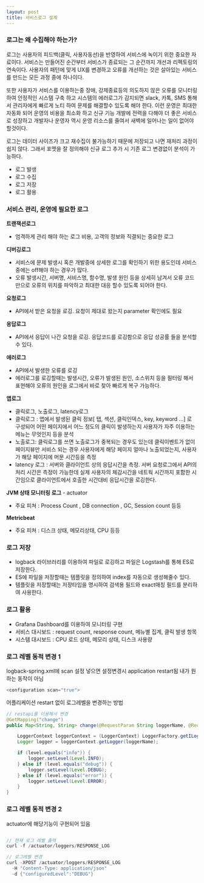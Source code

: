 ```yaml
---
layout: post
title: 서비스로그 설계
---
```

### 로그는 왜 수집해야 하는가?
<p>로그는 사용자의 피드백(클릭, 사용자동선)을 반영하여 서비스에 녹이기 위한 중요한 자료이다. 서비스는 만들어진 순간부터 서비스가 종료되는 그 순간까지 개선과 리펙토링의 연속이다. 사용자의 패턴에 맞게 UX를 변경하고 오류를 개선하는 것은 살아있는 서비스를 만드는 모든 과정 중에 하나이다.</p>
<p>또한 사용자가 서비스를 이용하는중 장애, 강제종료등의 의도하지 않은 오류를 모니터링하여 안정적인 시스템 구축 하고 시스템의 에러로그가 감지되면 slack, 카톡, SMS 통해서 관리자에게 빠르게 노티 하여 문제를 해결할수 있도록 해야 한다.  이런 운영은 최대한 자동화 되어 운영의 비용을 최소화 하고 신규 기능 개발에 전력을 다해야 더 좋은 서비스로 성장하고 개발자나 운영자 역시 운영 리소스를 줄여서 새벽에 일어나는 일이 없어야 할것이다.</p>
<p>로그는 데이터 사이즈가 크고 재수집이 불가능하기 때문에 저장되고 나면 재처리 과정이 쉽지 않다. 그래서 포멧을 잘 정의해야 신규 로그 추가 시 기존 로그 변경없이 분석이 가능하다.</p>

+ 로그 발생 
+ 로그 수집
+ 로그 저장
+ 로그 활용

### 서비스 관리, 운영에 필요한 로그

**트랜잭션로그**
+ 엄격하게 관리 해야 하는 로그 비용, 고객의 정보와 직결되는 중요한 로그

**디버깅로그**
+ 서비스에 문제 발생시 혹은 개발중에 상세한 로그를 확인하기 위한 용도인데 서비스중에는 off해야 하는 경우가 많다.
+ 오류 발생시간, 서버명, 서비스명, 함수명, 발생 원인 등을 상세히 남겨서 오류 코드만으로 오류의 위치를 파악하고 최대한 대응 할수 있도록 되어야 한다.

**요청로그**
+ API에서 받은 요청을 로깅. 요청이 제대로 왔는지 parameter 확인에도 필요

**응답로그**
+ API에서 응답이 나간 요청을 로깅.  응답코드를 로깅함으로 응답 성공률 들을 분석할수 있다.

**에러로그**
+ API에서 발생한 오류를 로깅
+ 에러로그를 로깅할때는 발생시간, 오류가 발생된 원인, 소스위치 등을 필터링 해서 표현해야 오류의 원인을  로그에서 바로 찾아 빠르게 복구 가능하다.

**앱로그**
+ 클릭로그, 노출로그, latency로그
+ 클릭로그 : 앱에서 발생된 클릭 정보[ 탭, 섹션, 클릭인덱스, key, keyword ...] 로 구성되어 어떤 페이지에서 어느 정도의 클릭이 발생하는지 사용자가 자주 이용하는 메뉴는 무엇인지 등을 분석
+ 노출로그: 클릭로그를 쓰면 노출로그가 중복되는 경우도 있는데 클릭이벤트가 없이 페이지뷰만 서비스 되는 경우 사용자에게 해당 페이지 얼마나 노출되었는지, 사용자가 해당  페이지에 머문 시간등을 측정
+ latency 로그 : 서버와 클라이언트 상의 응답시간을 측정. 서버 요청로그에서 API의 처리 시간은 측정이 가능한데 실제 사용자의 체감시간을 네트웍 시간까지 포함한 시간임으로 클라이언트에서 호출한 시간대비 응답시간을 로깅한다.

**JVM  상태 모니터링 로그** - actuator
+ 주요 피쳐 : Process Count , DB connection , GC, Session count 등등

**Metricbeat**
+ 주요 피쳐 :  디스크 상태, 메모리상태, CPU 등등

### 로그 저장
+ logback 라이브러리를 이용하여 파일로 로깅하고 파일은 Logstash를 통해 ES로 저장한다.
+ ES에 파일을 저장할때는 템플릿을 정의하여 index를 자동으로 생성해줄수 있다.
+ 템플릿을 저장할때는 저장타입을 명시하여 검색용 필드와 exact매칭 필드를 분리하여 사용한다.

### 로그 활용
+ Grafana Dashboard를 이용하여 모니터링 구현
+ 서비스 대시보드 : request count, response count, 메뉴별 집계, 클릭 발생 항목
+ 시스템 대시보드 : CPU 로드 상태, 메모리 상태, 디스크 사용량

### 로그 레벨 동적 변경 1
logback-spring.xml에 scan 설정 넣으면 설정변경시 application restart됨 내가 원하는 동작이 아님

```java
<configuration scan="true">
```

어플리케이션  restart 없이 로그레벨을 변경하는 방법

```java
// restapi를 이용해서 변경
@GetMapping("change")
public Map<String, String> change(@RequestParam String loggerName, @RequestParam String level) {

    LoggerContext loggerContext = (LoggerContext) LoggerFactory.getILoggerFactory();
    Logger logger = loggerContext.getLogger(loggerName);

    if (level.equals("info")) {
        logger.setLevel(Level.INFO);
    } else if (level.equals("debug")) {
        logger.setLevel(Level.DEBUG);
    } else if (level.equals("error")) {
        logger.setLevel(Level.ERROR);
    }
}
```

### 로그 레벨 동적 변경 2

actuator에 해당기능이 구현되어 있음

```java

// 현재 로그 레벨 출력
curl -f /actuator/loggers/RESPONSE_LOG

// 로그레벨 변경
curl -XPOST /actuator/loggers/RESPONSE_LOG
  -H "Content-Type: application/json"
  -d {"configuredLevel":"DEBUG"}
```